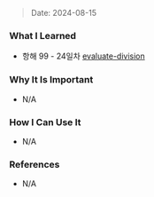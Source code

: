> Date: 2024-08-15

### What I Learned

- 항해 99 - 24일차 [evaluate-division](https://github.com/tjsry0466/algorithm-study/blob/main/leetcode/evaluate-division.py)

### Why It Is Important

- N/A

### How I Can Use It

- N/A

### References

- N/A
